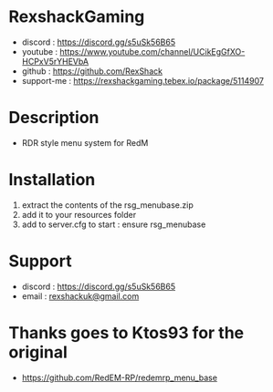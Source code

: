 # RexshackGaming
- discord : https://discord.gg/s5uSk56B65
- youtube : https://www.youtube.com/channel/UCikEgGfXO-HCPxV5rYHEVbA
- github : https://github.com/RexShack
- support-me : https://rexshackgaming.tebex.io/package/5114907

# Description
- RDR style menu system for RedM

# Installation
1. extract the contents of the rsg_menubase.zip
2. add it to your resources folder
3. add to server.cfg to start : ensure rsg_menubase

# Support
- discord : https://discord.gg/s5uSk56B65
- email : rexshackuk@gmail.com

# Thanks goes to Ktos93 for the original
- https://github.com/RedEM-RP/redemrp_menu_base